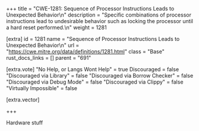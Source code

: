 +++
title = "CWE-1281: Sequence of Processor Instructions Leads to Unexpected Behavior\n"
description = "Specific combinations of processor instructions lead to undesirable behavior such as locking the processor until a hard reset performed.\n"
weight = 1281

[extra]
id = 1281
name = "Sequence of Processor Instructions Leads to Unexpected Behavior\n"
url = "https://cwe.mitre.org/data/definitions/1281.html"
class = "Base"
rust_docs_links = []
parent = "691"

[extra.vote]
"No Help, or Langs Wont Help" = true
Discouraged = false
"Discouraged via Library" = false
"Discouraged via Borrow Checker" = false
"Discouraged via Debug Mode" = false
"Discouraged via Clippy" = false
"Virtually Impossible" = false

[extra.vector]

+++

Hardware stuff